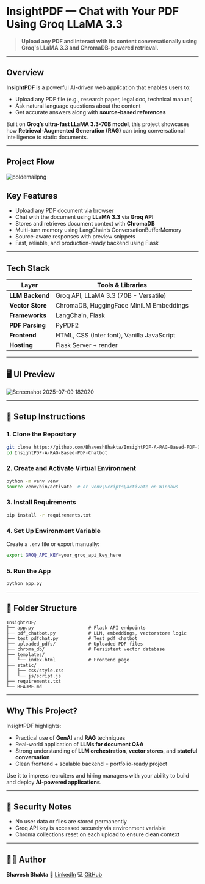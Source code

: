 # InsightPDF — Chat with Your PDF Using Groq LLaMA 3.3

> **Upload any PDF and interact with its content conversationally using Groq's LLaMA 3.3 and ChromaDB-powered retrieval.**

---

## Overview

**InsightPDF** is a powerful AI-driven web application that enables users to:

- Upload any PDF file (e.g., research paper, legal doc, technical manual)
- Ask natural language questions about the content
- Get accurate answers along with **source-based references**

Built on **Groq’s ultra-fast LLaMA 3.3-70B model**, this project showcases how **Retrieval-Augmented Generation (RAG)** can bring conversational intelligence to static documents.

---

## Project Flow

![coldemailpng](https://github.com/user-attachments/assets/bee6b885-004e-48b8-9867-c32fb2df798d)



##  Key Features

-  Upload any PDF document via browser
-  Chat with the document using **LLaMA 3.3** via **Groq API**
-  Stores and retrieves document context with **ChromaDB**
-  Multi-turn memory using LangChain’s ConversationBufferMemory
-  Source-aware responses with preview snippets
-  Fast, reliable, and production-ready backend using Flask

---

##  Tech Stack

| Layer           | Tools & Libraries                                 |
|-----------------|---------------------------------------------------|
| **LLM Backend** | Groq API, LLaMA 3.3 (70B - Versatile)             |
| **Vector Store**| ChromaDB, HuggingFace MiniLM Embeddings           |
| **Frameworks**  | LangChain, Flask                                  |
| **PDF Parsing** | PyPDF2                                            |
| **Frontend**    | HTML, CSS (Inter font), Vanilla JavaScript        |
| **Hosting**     | Flask Server + render             |

---

## 🖥️ UI Preview
![Screenshot 2025-07-09 182020](https://github.com/user-attachments/assets/69268c12-5fda-4748-83e7-6ad25c846565)

---

## 🚀 Setup Instructions

### 1. Clone the Repository

```bash
git clone https://github.com/BhaveshBhakta/InsightPDF-A-RAG-Based-PDF-Chatbot.git
cd InsightPDF-A-RAG-Based-PDF-Chatbot
````

### 2. Create and Activate Virtual Environment

```bash
python -m venv venv
source venv/bin/activate  # or venv\Scripts\activate on Windows
```

### 3. Install Requirements

```bash
pip install -r requirements.txt
```

### 4. Set Up Environment Variable

Create a `.env` file or export manually:

```bash
export GROQ_API_KEY=your_groq_api_key_here
```

### 5. Run the App

```bash
python app.py
```
---

## 📂 Folder Structure

```
InsightPDF/
├── app.py                    # Flask API endpoints
├── pdf_chatbot.py            # LLM, embeddings, vectorstore logic
├── test_pdfchat.py           # Test pdf chatbot
├── uploaded_pdfs/            # Uploaded PDF files
├── chroma_db/                # Persistent vector database
├── templates/
│   └── index.html            # Frontend page
├── static/
│   ├── css/style.css
│   └── js/script.js
├── requirements.txt
└── README.md
```

---

## Why This Project?

InsightPDF highlights:

* Practical use of **GenAI** and **RAG** techniques
* Real-world application of **LLMs for document Q\&A**
* Strong understanding of **LLM orchestration**, **vector stores**, and **stateful conversation**
* Clean frontend + scalable backend = portfolio-ready project

Use it to impress recruiters and hiring managers with your ability to build and deploy **AI-powered applications**.

---

## 🔐 Security Notes

* No user data or files are stored permanently
* Groq API key is accessed securely via environment variable
* Chroma collections reset on each upload to ensure clean context

---

## 👨‍💻 Author

**Bhavesh Bhakta**
🔗 [LinkedIn](https://www.linkedin.com/in/bhavesh-bhakta/)
💻 [GitHub](https://github.com/BhaveshBhakta)

